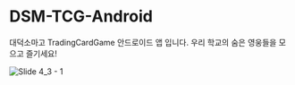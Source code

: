 # DSM-TCG-Android
대덕소마고 TradingCardGame 안드로이드 앱 입니다. 우리 학교의 숨은 영웅들을 모으고 즐기세요!

![Slide 4_3 - 1](https://user-images.githubusercontent.com/90879448/183261397-4848af0c-96ef-4f93-a338-dd79bed0c0d8.png)
